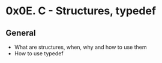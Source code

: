 # 0x0E. C - Structures, typedef

## General

<ul>
<li>What are structures, when, why and how to use them</li>
<li>How to use typedef</li>
</ul>
